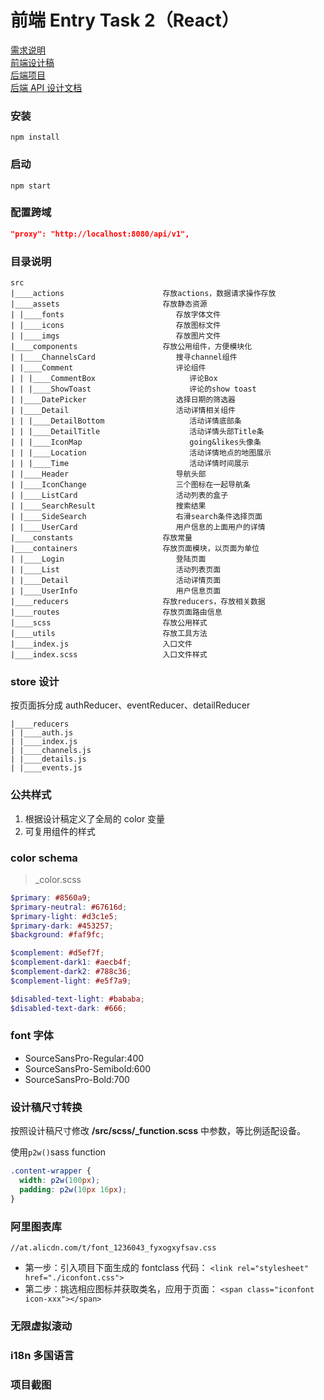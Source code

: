 # 前端 Entry Task 2（React）

[需求说明](https://docs.google.com/document/d/1CGTXfkHCkfTQkMGVi0yUo6yh1GGpasfjrgzHUJcRDxc/edit#heading=h.gjdgxs)<br>
[前端设计稿](https://drive.google.com/open?id=1Byvo9t4bVs9DAVLtjzaMeDm2QmRkEDuS)<br>
[后端项目](https://git.garena.com/jinyang.li/pangolier)<br>
[后端 API 设计文档](https://docs.google.com/document/d/1G7M8M5JQzfZjGeHD7mrzDk2-M_NaR8RsBndFxs8DIEw/edit?usp=sharing)<br>

### 安装

`npm install`

### 启动

`npm start`

### 配置跨域

```json
"proxy": "http://localhost:8080/api/v1",
```

### 目录说明

```
src
|____actions                      存放actions，数据请求操作存放
|____assets                       存放静态资源
| |____fonts                         存放字体文件
| |____icons                         存放图标文件
| |____imgs                          存放图片文件
|____components                   存放公用组件，方便模块化
| |____ChannelsCard                  搜寻channel组件
| |____Comment                       评论组件
| | |____CommentBox                     评论Box
| | |____ShowToast                      评论的show toast
| |____DatePicker                    选择日期的筛选器
| |____Detail                        活动详情相关组件
| | |____DetailBottom                   活动详情底部条
| | |____DetailTitle                    活动详情头部Title条
| | |____IconMap                        going&likes头像条
| | |____Location                       活动详情地点的地图展示
| | |____Time                           活动详情时间展示
| |____Header                        导航头部
| |____IconChange                    三个图标在一起导航条
| |____ListCard                      活动列表的盒子
| |____SearchResult                  搜索结果
| |____SideSearch                    右滑search条件选择页面
| |____UserCard                      用户信息的上面用户的详情
|____constants                    存放常量
|____containers                   存放页面模块，以页面为单位
| |____Login                         登陆页面
| |____List                          活动列表页面
| |____Detail                        活动详情页面
| |____UserInfo                      用户信息页面
|____reducers                     存放reducers，存放相关数据
|____routes                       存放页面路由信息
|____scss                         存放公用样式
|____utils                        存放工具方法
|____index.js                     入口文件
|____index.scss                   入口文件样式
```

### store 设计

按页面拆分成 authReducer、eventReducer、detailReducer

```
|____reducers
| |____auth.js
| |____index.js
| |____channels.js
| |____details.js
| |____events.js
```

### 公共样式

1. 根据设计稿定义了全局的 color 变量
2. 可复用组件的样式

### color schema

> \_color.scss

```scss
$primary: #8560a9;
$primary-neutral: #67616d;
$primary-light: #d3c1e5;
$primary-dark: #453257;
$background: #faf9fc;

$complement: #d5ef7f;
$complement-dark1: #aecb4f;
$complement-dark2: #788c36;
$complement-light: #e5f7a9;

$disabled-text-light: #bababa;
$disabled-text-dark: #666;
```

### font 字体

* SourceSansPro-Regular:400
* SourceSansPro-Semibold:600
* SourceSansPro-Bold:700

### 设计稿尺寸转换

按照设计稿尺寸修改 **/src/scss/\_function.scss** 中参数，等比例适配设备。

使用`p2w()`sass function

```scss
.content-wrapper {
  width: p2w(100px);
  padding: p2w(10px 16px);
}
```

### 阿里图表库

`//at.alicdn.com/t/font_1236043_fyxogxyfsav.css`

- 第一步：引入项目下面生成的 fontclass 代码：
  `<link rel="stylesheet" href="./iconfont.css">`
- 第二步：挑选相应图标并获取类名，应用于页面：
  `<span class="iconfont icon-xxx"></span>`

### 无限虚拟滚动

### i18n 多国语言

### 项目截图
